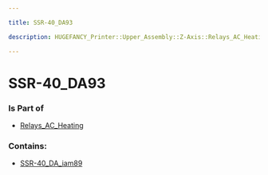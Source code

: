 ```yaml
---

title: SSR-40_DA93

description: HUGEFANCY_Printer::Upper_Assembly::Z-Axis::Relays_AC_Heating::SSR-40_DA93

---
```

# SSR-40_DA93
<script>
    var geoarray = '{"SSR-40_DA_iam89": {"SSR-40_DA_Small_P_W_S_iam84": {"SSR-40_DA_Screw_ipt": {}, "SSR-40_DA_Lock_Washer_ipt": {}, "SSR-40_DA_Small_Plate_ipt": {}}, "SSR-40_DA_BOTTOM_ipt": {}, "SSR-40_DA_Large_P_W_S_iam43": {"SSR-40_DA_Screw_ipt": {}, "SSR-40_DA_Lock_Washer_ipt": {}, "SSR-40_DA_Big_Plate_ipt": {}}, "SSR-40_DA_TOP_ipt": {}, "SSR-40_DA_Small_P_W_S_iam32": {"SSR-40_DA_Screw_ipt": {}, "SSR-40_DA_Lock_Washer_ipt": {}, "SSR-40_DA_Small_Plate_ipt": {}}, "SSR-40_DA_Large_P_W_S_iam": {"SSR-40_DA_Screw_ipt": {}, "SSR-40_DA_Lock_Washer_ipt": {}, "SSR-40_DA_Big_Plate_ipt": {}}}}';
</script>
<script>
    var basepath = '/assets/HUGEFANCY_Printer/Upper_Assembly/Z-Axis/Relays_AC_Heating/SSR-40_DA93/';
</script>
<link rel="stylesheet" href="/css/container.css">

<div id="container"></div>

<!-- these are the required scripts for the three.js scene -->
<script src="/lib/three.min.js"></script>
<script src="/lib/OrbitControls.js"></script>
<script src="/lib/RectAreaLightUniformsLib.js"></script>
<!-- this is your app's lib file -->
<script src="/lib/triceratops_app.js"></script>
### Is Part of
- [Relays_AC_Heating](../Relays_AC_Heating)  

### Contains:
- [SSR-40_DA_iam89](./SSR-40_DA93/SSR-40_DA_iam89)

